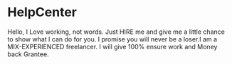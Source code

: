 # HelpCenter
Hello, I Love working, not words. Just HIRE me and give me a little chance to show what I can do for you. I promise you will never be a loser.I am a MIX-EXPERIENCED freelancer. I will give 100% ensure work and Money back Grantee.
